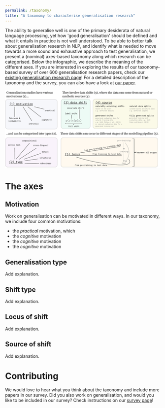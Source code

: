 ```yaml
---
permalink: /taxonomy/
title: "A taxonomy to characterise generalisation research"
---
```


The ability to generalise well is one of the primary desiderata of natural language processing, yet how 'good generalisation' should be defined and what it entails in practice is not well understood.
To be able to better talk about generalisation research in NLP, and identify what is needed to move towards a more sound and exhaustive approach to test generalisation, we present a (nominal) axes-based taxonomy along which research can be categorised.
Below the infographic, we describe the meaning of the different axes.
If you are interested in exploring the results of our taxonomy-based survey of over 600 generalisation research papers, check our [existing generalisation research page](/research)!
For a detailed description of the taxonomy and the survey, you can also have a look at [our paper]().

<center>
    <img src="/assets/images/taxonomy_infographic.pdf" alt="Infographic for the generalisation taxonomy">
</center>


<p></p>
<p></p>

# The axes

## Motivation
Work on generalisation can be motivated in different ways.
In our taxonomy, we include four common motivations:
- the _practical_ motivation, which
- the _cognitive_ motivation
- the _cognitive_ motivation
- the _cognitive_ motivation

## Generalisation type
Add explanation.

## Shift type
Add explanation.

## Locus of shift
Add explanation.

## Source of shift
Add explanation.

# Contributing

We would love to hear what you think about the taxonomy and include more papers in our survey.
Did you also work on generalisation, and would you like to be included in our survey?
Check instructions on our [survey page](/research)!


